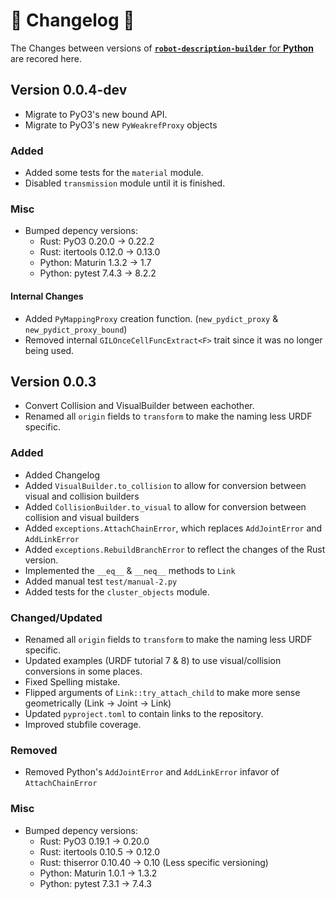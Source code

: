 # 🐍 Changelog 🐍
The Changes between versions of [<b>`robot-description-builder`</b> for <b>Python</b>](https://github.com/SuperJappie08/robot-description-builder/tree/master/robot-description-builder-py#robot-description-builder-) are recored here.

## Version 0.0.4-dev
- Migrate to PyO3's new bound API.
- Migrate to PyO3's new `PyWeakrefProxy` objects

### Added
- Added some tests for the `material` module.
- Disabled `transmission` module until it is finished.

### Misc
- Bumped depency versions:
    - Rust: PyO3 0.20.0 -> 0.22.2
    - Rust: itertools 0.12.0 -> 0.13.0
    - Python: Maturin 1.3.2 -> 1.7
    - Python: pytest 7.4.3 -> 8.2.2

#### Internal Changes
- Added `PyMappingProxy` creation function. (`new_pydict_proxy` & `new_pydict_proxy_bound`)
- Removed internal `GILOnceCellFuncExtract<F>` trait since it was no longer being used.


## Version 0.0.3
- Convert Collision and VisualBuilder between eachother.
- Renamed all `origin` fields to `transform` to make the naming less URDF specific.

### Added
- Added Changelog
- Added `VisualBuilder.to_collision` to allow for conversion between visual and collision builders
- Added `CollisionBuilder.to_visual` to allow for conversion between collision and visual builders
- Added `exceptions.AttachChainError`, which replaces `AddJointError` and `AddLinkError`
- Added `exceptions.RebuildBranchError` to reflect the changes of the Rust version.
- Implemented the `__eq__` & `__neq__`  methods to `Link`
- Added manual test `test/manual-2.py`
- Added tests for the `cluster_objects` module.

### Changed/Updated
- Renamed all `origin` fields to `transform` to make the naming less URDF specific.
- Updated examples (URDF tutorial 7 & 8) to use visual/collision conversions in some places.
- Fixed Spelling mistake.
- Flipped arguments of `Link::try_attach_child` to make more sense geometrically (Link -> Joint -> Link)
- Updated `pyproject.toml` to contain links to the repository.
- Improved stubfile coverage.

### Removed
- Removed Python's `AddJointError` and `AddLinkError` infavor of `AttachChainError`

### Misc
- Bumped depency versions:
    - Rust: PyO3 0.19.1 -> 0.20.0
    - Rust: itertools 0.10.5 -> 0.12.0
    - Rust: thiserror 0.10.40 -> 0.10 (Less specific versioning)
    - Python: Maturin 1.0.1 -> 1.3.2
    - Python: pytest 7.3.1 -> 7.4.3